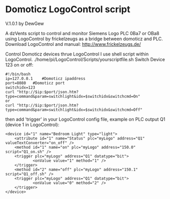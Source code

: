 # Domoticz LogoControl script 

V.1.0.1 by DewGew

A dzVents script to control and monitor Siemens Logo PLC 0Ba7 or OBa8 using 
LogoControl by frickelzeugs as a bridge between domoticz and PLC.
Download LogoControl and manual: http://www.frickelzeugs.de/
	
Control Domoticz devices thrue LogoControl I use shell script within LogoControl.
./home/pi/LogoControl/Scripts/yourscriptfile.sh
Switch Device 123 on or off:

	#!/bin/bash
	ip=127.0.0.1 	#Domoticz ipaddress
	port=8080	#Domoticz port
	switchidx=123
	curl "http://$ip:$port/json.htm?type=command&param=switchlight&idx=$switchidx&switchcmd=On"
	or
	curl "http://$ip:$port/json.htm?type=command&param=switchlight&idx=$switchidx&switchcmd=Off"
	 
then add 'trigger' in your LogoControl config file, example on PLC output Q1 (device 1 in LogoControl):
	
	<device id="1" name="Bedroom Light" type="light">
		<attribute id="1" name="Status" plc="myLogo" address="Q1" valueTextConverter="on_off" />
		<method id="1" name="on" plc="myLogo" address="150.0" script="Q1_on.sh" />
		<trigger plc="myLogo" address="Q1" datatype="bit">
        		<onValue value="1" method="1" />
   		</trigger>														  
		<method id="2" name="off" plc="myLogo" address="150.1" script="Q1_off.sh" />
		<trigger plc="myLogo" address="Q1" datatype="bit">
    			<onValue value="0" method="2" />
   		</trigger>	
	</device>
